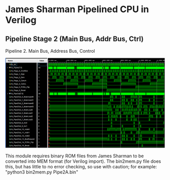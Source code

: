 # James Sharman Pipelined CPU in Verilog
## Pipeline Stage 2 (Main Bus, Addr Bus, Ctrl)
Pipeline 2. Main Bus, Address Bus, Control

![Simulation Waveform](https://raw.githubusercontent.com/m1geo/JamesSharmanPipelinedCPU/main/Verilog/Pipeline/Pipeline2/PipelineStage2_sim.png "Simulation Waveform")

This module requires binary ROM files from James Sharman to be converted into MEM format (for Verilog import). The bin2mem.py file does this, but has little to no error checking, so use with caution; for example: "python3 bin2mem.py Pipe2A.bin"